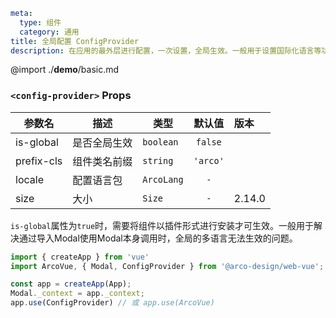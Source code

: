 ```yaml
meta:
  type: 组件
  category: 通用
title: 全局配置 ConfigProvider
description: 在应用的最外层进行配置，一次设置，全局生效。一般用于设置国际化语言等功能。
```

@import ./__demo__/basic.md


### `<config-provider>` Props

|参数名|描述|类型|默认值|版本|
|---|---|---|:---:|:---|
|is-global|是否全局生效|`boolean`|`false`||
|prefix-cls|组件类名前缀|`string`|`'arco'`||
|locale|配置语言包|`ArcoLang`|`-`||
|size|大小|`Size`|`-`|2.14.0|

`is-global`属性为`true`时，需要将组件以插件形式进行安装才可生效。一般用于解决通过导入Modal使用Modal本身调用时，全局的多语言无法生效的问题。

```ts
import { createApp } from 'vue'
import ArcoVue, { Modal, ConfigProvider } from '@arco-design/web-vue';

const app = createApp(App);
Modal._context = app._context;
app.use(ConfigProvider) // 或 app.use(ArcoVue)
````
